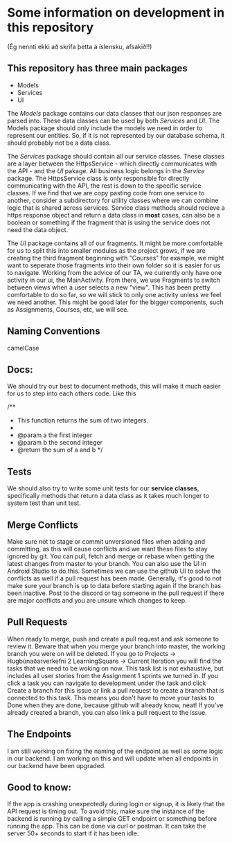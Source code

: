 # Some information on development in this repository

(Ég nennti ekki að skrifa þetta á íslensku, afsakið!!)

## This repository has three main packages
  - Models
  - Services
  - UI

The *Models* package contains our data classes that our json responses are parsed into. These data classes can be used by both *Services* and *UI*. The Models package should only include the models we need in order to represent our entities. So, if it is not represented by our database schema, it should probably not be a data class.

The *Services* package should contain all our service classes. These classes are a layer between the HttpsService - which directly communicates with the API - and the *UI* pakage. All business logic belongs in the *Service* package. The HttpsService class is only responsible for directly communicating with the API, the rest is down to the specific service classes. If we find that we are copy pasting code from one service to another, consider a subdirectory for utility classes where we can combine logic that is shared across services. Service class methods should recieve a https response object and return a data class in **most** cases, can also be a boolean or something if the fragment that is using the service does not need the data object. 

The *UI* package contains all of our fragments. It might be more comfortable for us to split this into smaller modules as the project grows, if we are creating the third fragment beginning with "Courses" for example, we might want to seperate those fragments into their own folder so it is easier for us to navigate. Working from the advice of our TA, we currently only have one activity in our ui, the MainActivity. From there, we use Fragments to switch between views when a user selects a new "view". This has been pretty comfortable to do so far, so we will stick to only one activity unless we feel we need another. This might be good later for the bigger components, such as Assignments, Courses, etc, we will see.

## Naming Conventions

camelCase

## Docs:

We should try our best to document methods, this will make it much easier for us to step into each others code. Like this

/**
 * This function returns the sum of two integers.
 *
 * @param a the first integer
 * @param b the second integer
 * @return the sum of a and b
 */

## Tests

 We should also try to write some unit tests for our **service classes**, specifically methods that return a data class as it takes much longer to system test than unit test. 

## Merge Conflicts

 Make sure not to stage or commit unversioned files when adding and committing, as this will cause conflicts and we want these files to stay ignored by git. 
 You can pull, fetch and merge or rebase when getting the latest changes from master to your branch. You can also use the UI in Android Studio to do this. Sometimes we can use the github UI to solve the conflicts as well if a pull request has been made. Generally, it's good to not make sure your branch is up to data before starting again if the branch has been inactive. Post to the discord or tag someone in the pull request if there are major conflicts and you are unsure which changes to keep. 
 
## Pull Requests

 When ready to merge, push and create a pull request and ask someone to review it. Beware that when you merge your branch into master, the working branch you were on will be deleted. If you go to Projects -> Hugbúnaðarverkefni 2 LearningSquare -> Current Iteration you will find the tasks that we need to be woking on now. This task list is not exhaustive, but includes all user stories from the Assignment 1 sprints we turned in. If you click a task you can navigate to development under the task and click Create a branch for this issue or link a pull request to create a branch that is connected to this task. This means you don't have to move your tasks to Done when they are done, because github will already know, neat! If you've already created a branch, you can also link a pull request to the issue. 

## The Endpoints

 I am still working on fixing the naming of the endpoint as well as some logic in our backend. I am working on this and will update when all endpoints in our backend have been upgraded. 

## Good to know:

 If the app is crashing unexpectedly during login or signup, it is likely that the API request is timing out. To avoid this, make sure the instance of the backend is running by calling a simple GET endpoint or something before running the app. This can be done via curl or postman. It can take the server 50+ seconds to start if it has been idle.

